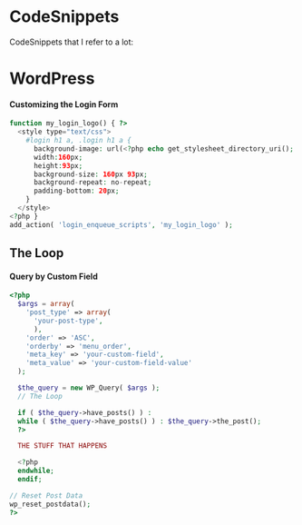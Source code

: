 # CodeSnippets
CodeSnippets that I refer to a lot:

# WordPress

#### Customizing the Login Form
```php
function my_login_logo() { ?>
  <style type="text/css">
    #login h1 a, .login h1 a {
      background-image: url(<?php echo get_stylesheet_directory_uri(); ?>/images/site-login-logo.png);
      width:160px;
      height:93px;        
      background-size: 160px 93px;
      background-repeat: no-repeat;
      padding-bottom: 20px;
    }
  </style>
<?php }
add_action( 'login_enqueue_scripts', 'my_login_logo' );
```


## The Loop

#### Query by Custom Field
```php
<?php
  $args = array(
    'post_type' => array(
      'your-post-type',
      ),
    'order' => 'ASC',           
    'orderby' => 'menu_order',
    'meta_key' => 'your-custom-field',
    'meta_value' => 'your-custom-field-value'
  );

  $the_query = new WP_Query( $args );
  // The Loop

  if ( $the_query->have_posts() ) :
  while ( $the_query->have_posts() ) : $the_query->the_post(); 
  ?>

  THE STUFF THAT HAPPENS

  <?php
  endwhile;
  endif;

// Reset Post Data
wp_reset_postdata();
?>
```
